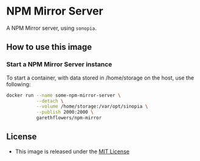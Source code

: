 # NPM Mirror Server

A NPM Mirror server, using `sonopia`.

## How to use this image

### Start a NPM Mirror Server instance

To start a container, with data stored in /home/storage on the host, use the
following:
```sh
docker run --name some-npm-mirror-server \
           --detach \
           --volume /home/storage:/var/opt/sinopia \
           --publish 2000:2000 \
           garethflowers/npm-mirror
```

## License

* This image is released under the [MIT License][1]

 [1]: https://raw.githubusercontent.com/garethflowers/npm-mirror/master/LICENSE
